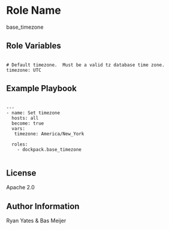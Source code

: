 Role Name
========

base_timezone

Role Variables
--------------

```

# Default timezone.  Must be a valid tz database time zone.
timezone: UTC

```

Example Playbook
-------------------------

```

---
- name: Set timezone
  hosts: all
  become: true
  vars:
   timezone: America/New_York

  roles:
    - dockpack.base_timezone


```

License
-------

Apache 2.0

Author Information
------------------

Ryan Yates & Bas Meijer
